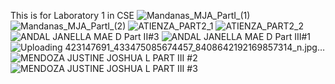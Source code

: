 This is  for Laboratory 1 in CSE
![Mandanas_MJA_PartI_(1)](https://github.com/mja-mandanas/CSE_LaplaceandInverseLaplace_BSME_4205_Group8_2024/assets/159036967/7e30acbd-f24a-45a5-a383-7a6e23f84204)
![Mandanas_MJA_PartI_(2)](https://github.com/mja-mandanas/CSE_LaplaceandInverseLaplace_BSME_4205_Group8_2024/assets/159036967/10f55721-0b1a-4443-bf37-d4a87646384e)
![ATIENZA_PART2_1](https://github.com/JJME4205/CSE_LaplaceandInverseLaplace_BSME_4205_Group8_2024/assets/159040752/d61e21fe-8266-4dfd-80f3-799d4dbf87c6)
![ATIENZA_PART2_2](https://github.com/JJME4205/CSE_LaplaceandInverseLaplace_BSME_4205_Group8_2024/assets/159040752/d8152c80-8095-4ea3-979e-f3831f706fc7)
![ANDAL JANELLA MAE D _Part II_#3](https://github.com/JJME4205/CSE_LaplaceandInverseLaplace_BSME_4205_Group8_2024/assets/159086810/1b1a5920-5fcb-4f74-b5ba-68bc30950c60)
![ANDAL JANELLA MAE D _Part III_#1](https://github.com/JJME4205/CSE_LaplaceandInverseLaplace_BSME_4205_Group8_2024/assets/159086810/00670d06-8321-415a-b863-bc3b18a9791a)
![Uploading 423147691_433475085674457_8408642192169857314_n.jpg…]()
![MENDOZA JUSTINE JOSHUA L PART III #2](https://github.com/JJME4205/CSE_LaplaceandInverseLaplace_BSME_4205_Group8_2024/assets/159037171/50b546fe-08be-4fcf-9016-14bf63b323b0)
![MENDOZA JUSTINE JOSHUA L PART III #3](https://github.com/JJME4205/CSE_LaplaceandInverseLaplace_BSME_4205_Group8_2024/assets/159037171/5410d4d1-c87d-444d-93d4-05bab058c1ea)
